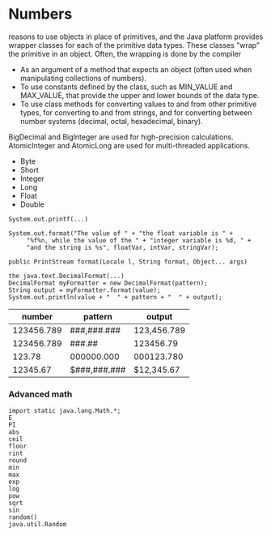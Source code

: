 # Numbers

reasons to use objects in place of primitives, and the Java platform provides wrapper classes for each of the primitive data types. These classes "wrap" the primitive in an object. Often, the wrapping is done by the compiler

* As an argument of a method that expects an object (often used when manipulating collections of numbers).
* To use constants defined by the class, such as MIN_VALUE and MAX_VALUE, that provide the upper and lower bounds of the data type.
* To use class methods for converting values to and from other primitive types, for converting to and from strings, and for converting between number systems (decimal, octal, hexadecimal, binary).

BigDecimal and BigInteger are used for high-precision calculations. 
AtomicInteger and AtomicLong are used for multi-threaded applications.

* Byte
* Short
* Integer
* Long 
* Float
* Double


```
System.out.printf(...)

System.out.format("The value of " + "the float variable is " +
     "%f%n, while the value of the " + "integer variable is %d, " +
     "and the string is %s", floatVar, intVar, stringVar); 

public PrintStream format(Locale l, String format, Object... args)
```

```
the java.text.DecimalFormat(...)
DecimalFormat myFormatter = new DecimalFormat(pattern);
String output = myFormatter.format(value);
System.out.println(value + "  " + pattern + "  " + output);
```

| number      | pattern     | output      |
| ----------- | ----------- | ----------- |
| 123456.789  | ###,###.### | 123,456.789 | 
| 123456.789  | ###.##      | 123456.79   |
| 123.78      | 000000.000  | 000123.780  | 
| 12345.67    | $###,###.###| $12,345.67  |

### Advanced math

```
import static java.lang.Math.*;
E
PI
abs
ceil
floor
rint
round
min
max
exp
log
pow
sqrt
sin
random()
java.util.Random
```